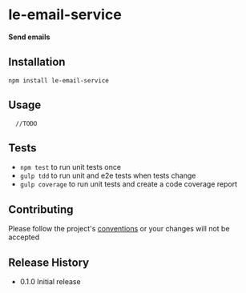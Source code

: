 le-email-service
=========

**Send emails**

## Installation

  `npm install le-email-service`

## Usage

```
  //TODO
```

## Tests

* `npm test` to run unit tests once
* `gulp tdd` to run unit and e2e tests when tests change
* `gulp coverage` to run unit tests and create a code coverage report

## Contributing

Please follow the project's [conventions](https://github.com/castle-dev/le-email-service/blob/develop/CONTRIBUTING.md) or your changes will not be accepted

## Release History

* 0.1.0 Initial release
